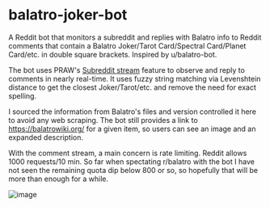# balatro-joker-bot
A Reddit bot that monitors a subreddit and replies with Balatro info to Reddit comments that contain a Balatro Joker/Tarot Card/Spectral Card/Planet Card/etc. in double square brackets. Inspired by u/balatro-bot.

The bot uses PRAW's [Subreddit stream](https://praw.readthedocs.io/en/stable/code_overview/other/subredditstream.html) feature to observe and reply to comments in nearly real-time. It uses fuzzy string matching via Levenshtein distance to get the closest Joker/Tarot/etc. and remove the need for exact spelling.

I sourced the information from Balatro's files and version controlled it here to avoid any web scraping. The bot still provides a link to https://balatrowiki.org/ for a given item, so users can see an image and an expanded description.

With the comment stream, a main concern is rate limiting. Reddit allows 1000 requests/10 min. So far when spectating r/balatro with the bot I have not seen the remaining quota dip below 800 or so, so hopefully that will be more than enough for a while.

![image](https://github.com/user-attachments/assets/b97e9567-ceaa-4535-b97f-c9457dedf194)

